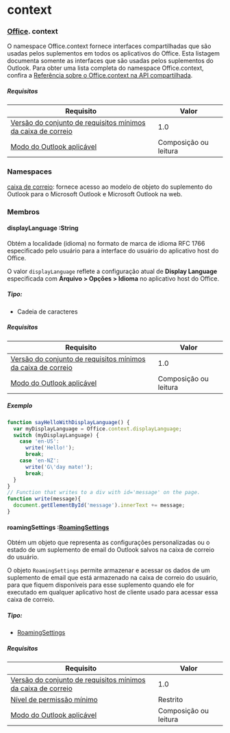 
# <a name="context"></a>context

### [Office](Office.md). context

O namespace Office.context fornece interfaces compartilhadas que são usadas pelos suplementos em todos os aplicativos do Office. Esta listagem documenta somente as interfaces que são usadas pelos suplementos do Outlook. Para obter uma lista completa do namespace Office.context, confira a [Referência sobre o Office.context na API compartilhada](/javascript/api/office/office.context).


##### <a name="requirements"></a>Requisitos

|Requisito| Valor|
|---|---|
|[Versão do conjunto de requisitos mínimos da caixa de correio](/javascript/office/requirement-sets/outlook-api-requirement-sets)| 1.0|
|[Modo do Outlook aplicável](https://docs.microsoft.com/outlook/add-ins/#extension-points)| Composição ou leitura|

### <a name="namespaces"></a>Namespaces

[caixa de correio](office.context.mailbox.md): fornece acesso ao modelo de objeto do suplemento do Outlook para o Microsoft Outlook e Microsoft Outlook na web.

### <a name="members"></a>Membros

####  <a name="displaylanguage-string"></a>displayLanguage :String

Obtém a localidade (idioma) no formato de marca de idioma RFC 1766 especificado pelo usuário para a interface do usuário do aplicativo host do Office.

O valor `displayLanguage` reflete a configuração atual de **Display Language** especificada com **Arquivo > Opções > Idioma** no aplicativo host do Office.

##### <a name="type"></a>Tipo:

*   Cadeia de caracteres

##### <a name="requirements"></a>Requisitos

|Requisito| Valor|
|---|---|
|[Versão do conjunto de requisitos mínimos da caixa de correio](/javascript/office/requirement-sets/outlook-api-requirement-sets)| 1.0|
|[Modo do Outlook aplicável](https://docs.microsoft.com/outlook/add-ins/#extension-points)| Composição ou leitura|

##### <a name="example"></a>Exemplo

```js
function sayHelloWithDisplayLanguage() {
  var myDisplayLanguage = Office.context.displayLanguage;
  switch (myDisplayLanguage) {
    case 'en-US':
      write('Hello!');
      break;
    case 'en-NZ':
      write('G\'day mate!');
      break;
  }
}
// Function that writes to a div with id='message' on the page.
function write(message){
  document.getElementById('message').innerText += message;
}
```

####  <a name="roamingsettings-roamingsettingsjavascriptapioutlook11officeroamingsettings"></a>roamingSettings :[RoamingSettings](/javascript/api/outlook_1_1/office.RoamingSettings)

Obtém um objeto que representa as configurações personalizadas ou o estado de um suplemento de email do Outlook salvos na caixa de correio do usuário.

O objeto `RoamingSettings` permite armazenar e acessar os dados de um suplemento de email que está armazenado na caixa de correio do usuário, para que fiquem disponíveis para esse suplemento quando ele for executado em qualquer aplicativo host de cliente usado para acessar essa caixa de correio.

##### <a name="type"></a>Tipo:

*   [RoamingSettings](/javascript/api/outlook_1_1/office.RoamingSettings)

##### <a name="requirements"></a>Requisitos

|Requisito| Valor|
|---|---|
|[Versão do conjunto de requisitos mínimos da caixa de correio](/javascript/office/requirement-sets/outlook-api-requirement-sets)| 1.0|
|[Nível de permissão mínimo](https://docs.microsoft.com/outlook/add-ins/understanding-outlook-add-in-permissions)| Restrito|
|[Modo do Outlook aplicável](https://docs.microsoft.com/outlook/add-ins/#extension-points)| Composição ou leitura|
